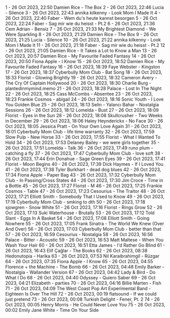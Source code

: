 1 - 26 Oct 2023, 22:50	Damien Rice - The Box
2 - 26 Oct 2023, 22:46	Lucia - Silence
3 - 26 Oct 2023, 22:43	annika kilkenny - Look Mom I Made It
4 - 26 Oct 2023, 22:40	Faber - Wem du's heute kannst besorgen
5 - 26 Oct 2023, 22:24	Faber - Sag mir wie du heisst - Pt.2
6 - 26 Oct 2023, 21:36	Cem Adrian - Bensiz
7 - 26 Oct 2023, 21:33	My Brightest Diamond - We Were Sparkling
8 - 26 Oct 2023, 21:29	Damien Rice - The Box
9 - 26 Oct 2023, 21:25	Lucia - Silence
10 - 26 Oct 2023, 21:22	annika kilkenny - Look Mom I Made It
11 - 26 Oct 2023, 21:18	Faber - Sag mir wie du heisst - Pt.2
12 - 26 Oct 2023, 21:05	Damien Rice - It Takes a Lot to Know a Man
13 - 26 Oct 2023, 20:57	Damien Rice - My Favourite Faded Fantasy
14 - 26 Oct 2023, 20:50	Fiona Apple - I Know
15 - 26 Oct 2023, 18:52	Damien Rice - My Favourite Faded Fantasy
16 - 26 Oct 2023, 18:39	Faye Webster - Kingston
17 - 26 Oct 2023, 18:37	Cyberbully Mom Club - Bat Song
18 - 26 Oct 2023, 18:33	Florist - Glowing Brightly
19 - 26 Oct 2023, 18:32	Cameron Avery - The Cry Of Captain Hollywood
20 - 26 Oct 2023, 18:30	Charlie Burg - plantedinmymind.memo
21 - 26 Oct 2023, 18:28	Palace - Lost In The Night
22 - 26 Oct 2023, 18:25	Cass McCombs - Absentee
23 - 26 Oct 2023, 18:23	Frankie Cosmos - abigail
24 - 26 Oct 2023, 18:16	Sonic Youth - I Love You Golden Blue
25 - 26 Oct 2023, 18:13	Selin - Yalancı Bahar - Nostalgia Sessions
26 - 26 Oct 2023, 18:12	Lomelda - Bust
27 - 26 Oct 2023, 18:09	Florist - Eyes in the Sun
28 - 26 Oct 2023, 18:08	Skullcrusher - Two Weeks in December
29 - 26 Oct 2023, 18:06	Haley Heynderickx - No Face
30 - 26 Oct 2023, 18:05	Jessica Pratt - On Your Own Love Again
31 - 26 Oct 2023, 18:01	Cyberbully Mom Club - life time warranty
32 - 26 Oct 2023, 17:59	Slow Pulp - New Horse
33 - 26 Oct 2023, 17:55	Florist - What I Wanted To Hold
34 - 26 Oct 2023, 17:53	Delaney Bailey - we were girls together
35 - 26 Oct 2023, 17:51	Lomelda - Talk
36 - 26 Oct 2023, 17:49	runo plum - catching a fly
37 - 26 Oct 2023, 17:47	Cyberbully Mom Club - love soft
38 - 26 Oct 2023, 17:44	Erin Donahue - Sage Green Eyes
39 - 26 Oct 2023, 17:41	Florist - Moon Begins
40 - 26 Oct 2023, 17:39	Dick Haymes - If I Loved You
41 - 26 Oct 2023, 17:38	Tyler Burkhart - dead dog blues
42 - 26 Oct 2023, 17:34	Fiona Apple - Paper Bag
43 - 26 Oct 2023, 17:32	Cyberbully Mom Club - In Passing/Cross States
44 - 26 Oct 2023, 17:30	Jim Croce - Time in a Bottle
45 - 26 Oct 2023, 17:27	Florist - M
46 - 26 Oct 2023, 17:25	Frankie Cosmos - Table
47 - 26 Oct 2023, 17:23	Cesourius - The Traitor
48 - 26 Oct 2023, 17:21	Elliott Smith - Somebody That I Used to Know
49 - 26 Oct 2023, 17:19	Cyberbully Mom Club - smking to dth
50 - 26 Oct 2023, 17:18	sjowgren - Snow White
51 - 26 Oct 2023, 17:16	Florist - Rings Grow
52 - 26 Oct 2023, 17:13	Suki Waterhouse - Brutally
53 - 26 Oct 2023, 17:12	Told Slant - Eggs In A Basket
54 - 26 Oct 2023, 17:08	Elliott Smith - Going Nowhere
55 - 26 Oct 2023, 17:05	Frank Sinatra - The World We Knew (Over And Over)
56 - 26 Oct 2023, 17:03	Cyberbully Mom Club - better than that
57 - 26 Oct 2023, 16:59	Cesourius - Nostalgia
58 - 26 Oct 2023, 16:56	Palace - Bitter - Acoustic
59 - 26 Oct 2023, 16:53	Matt Maltese - When You Wash Your Hair
60 - 26 Oct 2023, 16:51	Etta James - I'd Rather Go Blind
61 - 26 Oct 2023, 16:43	Elif Çağlar - The Books
62 - 26 Oct 2023, 08:38	Hedonutopia - Harika
63 - 26 Oct 2023, 07:53	Nil Karaibrahimgil - Rüzgar
64 - 26 Oct 2023, 07:35	Fiona Apple - I Know
65 - 26 Oct 2023, 04:55	Florence + the Machine - The Bomb
66 - 26 Oct 2023, 04:48	Emily Barker - Nostalgia - Wallander Version
67 - 26 Oct 2023, 04:42	Lady & Bird - Do What I Do
68 - 26 Oct 2023, 04:40	Odyssey - Quiero Saber
69 - 26 Oct 2023, 04:21	Elizabeth - parties
70 - 26 Oct 2023, 04:16	Billie Marten - Fish
71 - 26 Oct 2023, 04:09	The West Coast Pop Art Experimental Band - Eighteen Is Over The Hill
72 - 26 Oct 2023, 00:19	flatsound - If we could just pretend
73 - 26 Oct 2023, 00:08	Turkish Delight - Fener, Pt. 2
74 - 26 Oct 2023, 00:05	Henry Morris - He Could Never Love You
75 - 26 Oct 2023, 00:02	Emily Jane White - Time On Your Side
